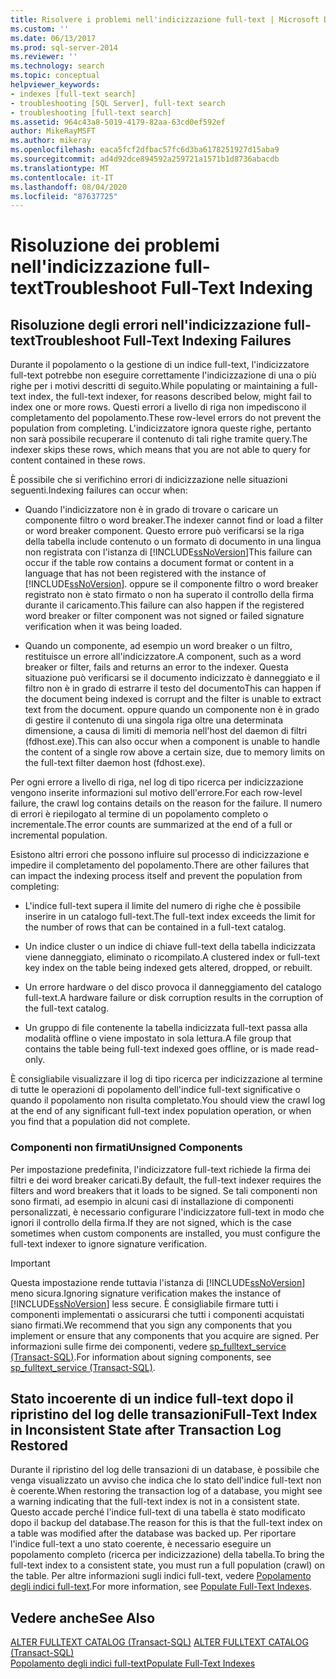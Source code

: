 ```yaml
---
title: Risolvere i problemi nell'indicizzazione full-text | Microsoft Docs
ms.custom: ''
ms.date: 06/13/2017
ms.prod: sql-server-2014
ms.reviewer: ''
ms.technology: search
ms.topic: conceptual
helpviewer_keywords:
- indexes [full-text search]
- troubleshooting [SQL Server], full-text search
- troubleshooting [full-text search]
ms.assetid: 964c43a8-5019-4179-82aa-63cd0ef592ef
author: MikeRayMSFT
ms.author: mikeray
ms.openlocfilehash: eaca5fcf2dfbac57fc6d3ba6178251927d15aba9
ms.sourcegitcommit: ad4d92dce894592a259721a1571b1d8736abacdb
ms.translationtype: MT
ms.contentlocale: it-IT
ms.lasthandoff: 08/04/2020
ms.locfileid: "87637725"
---
```

# <a name="troubleshoot-full-text-indexing"></a><span data-ttu-id="c404e-102">Risoluzione dei problemi nell'indicizzazione full-text</span><span class="sxs-lookup"><span data-stu-id="c404e-102">Troubleshoot Full-Text Indexing</span></span>
     
##  <a name="troubleshoot-full-text-indexing-failures"></a><a name="failure"></a> <span data-ttu-id="c404e-103">Risoluzione degli errori nell'indicizzazione full-text</span><span class="sxs-lookup"><span data-stu-id="c404e-103">Troubleshoot Full-Text Indexing Failures</span></span>  
 <span data-ttu-id="c404e-104">Durante il popolamento o la gestione di un indice full-text, l'indicizzatore full-text potrebbe non eseguire correttamente l'indicizzazione di una o più righe per i motivi descritti di seguito.</span><span class="sxs-lookup"><span data-stu-id="c404e-104">While populating or maintaining a full-text index, the full-text indexer, for reasons described below, might fail to index one or more rows.</span></span> <span data-ttu-id="c404e-105">Questi errori a livello di riga non impediscono il completamento del popolamento.</span><span class="sxs-lookup"><span data-stu-id="c404e-105">These row-level errors do not prevent the population from completing.</span></span> <span data-ttu-id="c404e-106">L'indicizzatore ignora queste righe, pertanto non sarà possibile recuperare il contenuto di tali righe tramite query.</span><span class="sxs-lookup"><span data-stu-id="c404e-106">The indexer skips these rows, which means that you are not able to query for content contained in these rows.</span></span>  
  
 <span data-ttu-id="c404e-107">È possibile che si verifichino errori di indicizzazione nelle situazioni seguenti.</span><span class="sxs-lookup"><span data-stu-id="c404e-107">Indexing failures can occur when:</span></span>  
  
-   <span data-ttu-id="c404e-108">Quando l'indicizzatore non è in grado di trovare o caricare un componente filtro o word breaker.</span><span class="sxs-lookup"><span data-stu-id="c404e-108">The indexer cannot find or load a filter or word breaker component.</span></span> <span data-ttu-id="c404e-109">Questo errore può verificarsi se la riga della tabella include contenuto o un formato di documento in una lingua non registrata con l'istanza di [!INCLUDE[ssNoVersion](../../includes/ssnoversion-md.md)]</span><span class="sxs-lookup"><span data-stu-id="c404e-109">This failure can occur if the table row contains a document format or content in a language that has not been registered with the instance of [!INCLUDE[ssNoVersion](../../includes/ssnoversion-md.md)].</span></span> <span data-ttu-id="c404e-110">oppure se il componente filtro o word breaker registrato non è stato firmato o non ha superato il controllo della firma durante il caricamento.</span><span class="sxs-lookup"><span data-stu-id="c404e-110">This failure can also happen if the registered word breaker or filter component was not signed or failed signature verification when it was being loaded.</span></span>  
  
-   <span data-ttu-id="c404e-111">Quando un componente, ad esempio un word breaker o un filtro, restituisce un errore all'indicizzatore.</span><span class="sxs-lookup"><span data-stu-id="c404e-111">A component, such as a word breaker or filter, fails and returns an error to the indexer.</span></span> <span data-ttu-id="c404e-112">Questa situazione può verificarsi se il documento indicizzato è danneggiato e il filtro non è in grado di estrarre il testo del documento</span><span class="sxs-lookup"><span data-stu-id="c404e-112">This can happen if the document being indexed is corrupt and the filter is unable to extract text from the document.</span></span> <span data-ttu-id="c404e-113">oppure quando un componente non è in grado di gestire il contenuto di una singola riga oltre una determinata dimensione, a causa di limiti di memoria nell'host del daemon di filtri (fdhost.exe).</span><span class="sxs-lookup"><span data-stu-id="c404e-113">This can also occur when a component is unable to handle the content of a single row above a certain size, due to memory limits on the full-text filter daemon host (fdhost.exe).</span></span>  
  
 <span data-ttu-id="c404e-114">Per ogni errore a livello di riga, nel log di tipo ricerca per indicizzazione vengono inserite informazioni sul motivo dell'errore.</span><span class="sxs-lookup"><span data-stu-id="c404e-114">For each row-level failure, the crawl log contains details on the reason for the failure.</span></span> <span data-ttu-id="c404e-115">Il numero di errori è riepilogato al termine di un popolamento completo o incrementale.</span><span class="sxs-lookup"><span data-stu-id="c404e-115">The error counts are summarized at the end of a full or incremental population.</span></span>  
  
 <span data-ttu-id="c404e-116">Esistono altri errori che possono influire sul processo di indicizzazione e impedire il completamento del popolamento.</span><span class="sxs-lookup"><span data-stu-id="c404e-116">There are other failures that can impact the indexing process itself and prevent the population from completing:</span></span>  
  
-   <span data-ttu-id="c404e-117">L'indice full-text supera il limite del numero di righe che è possibile inserire in un catalogo full-text.</span><span class="sxs-lookup"><span data-stu-id="c404e-117">The full-text index exceeds the limit for the number of rows that can be contained in a full-text catalog.</span></span>  
  
-   <span data-ttu-id="c404e-118">Un indice cluster o un indice di chiave full-text della tabella indicizzata viene danneggiato, eliminato o ricompilato.</span><span class="sxs-lookup"><span data-stu-id="c404e-118">A clustered index or full-text key index on the table being indexed gets altered, dropped, or rebuilt.</span></span>  
  
-   <span data-ttu-id="c404e-119">Un errore hardware o del disco provoca il danneggiamento del catalogo full-text.</span><span class="sxs-lookup"><span data-stu-id="c404e-119">A hardware failure or disk corruption results in the corruption of the full-text catalog.</span></span>  
  
-   <span data-ttu-id="c404e-120">Un gruppo di file contenente la tabella indicizzata full-text passa alla modalità offline o viene impostato in sola lettura.</span><span class="sxs-lookup"><span data-stu-id="c404e-120">A file group that contains the table being full-text indexed goes offline, or is made read-only.</span></span>  
  
 <span data-ttu-id="c404e-121">È consigliabile visualizzare il log di tipo ricerca per indicizzazione al termine di tutte le operazioni di popolamento dell'indice full-text significative o quando il popolamento non risulta completato.</span><span class="sxs-lookup"><span data-stu-id="c404e-121">You should view the crawl log at the end of any significant full-text index population operation, or when you find that a population did not complete.</span></span>  
  
### <a name="unsigned-components"></a><span data-ttu-id="c404e-122">Componenti non firmati</span><span class="sxs-lookup"><span data-stu-id="c404e-122">Unsigned Components</span></span>  
 <span data-ttu-id="c404e-123">Per impostazione predefinita, l'indicizzatore full-text richiede la firma dei filtri e dei word breaker caricati.</span><span class="sxs-lookup"><span data-stu-id="c404e-123">By default, the full-text indexer requires the filters and word breakers that it loads to be signed.</span></span> <span data-ttu-id="c404e-124">Se tali componenti non sono firmati, ad esempio in alcuni casi di installazione di componenti personalizzati, è necessario configurare l'indicizzatore full-text in modo che ignori il controllo della firma.</span><span class="sxs-lookup"><span data-stu-id="c404e-124">If they are not signed, which is the case sometimes when custom components are installed, you must configure the full-text indexer to ignore signature verification.</span></span>  
  
> [!IMPORTANT]  
>  <span data-ttu-id="c404e-125">Questa impostazione rende tuttavia l'istanza di [!INCLUDE[ssNoVersion](../../includes/ssnoversion-md.md)] meno sicura.</span><span class="sxs-lookup"><span data-stu-id="c404e-125">Ignoring signature verification makes the instance of [!INCLUDE[ssNoVersion](../../includes/ssnoversion-md.md)] less secure.</span></span> <span data-ttu-id="c404e-126">È consigliabile firmare tutti i componenti implementati o assicurarsi che tutti i componenti acquistati siano firmati.</span><span class="sxs-lookup"><span data-stu-id="c404e-126">We recommend that you sign any components that you implement or ensure that any components that you acquire are signed.</span></span> <span data-ttu-id="c404e-127">Per informazioni sulle firme dei componenti, vedere [sp_fulltext_service &#40;Transact-SQL&#41;](/sql/relational-databases/system-stored-procedures/sp-fulltext-service-transact-sql).</span><span class="sxs-lookup"><span data-stu-id="c404e-127">For information about signing components, see [sp_fulltext_service &#40;Transact-SQL&#41;](/sql/relational-databases/system-stored-procedures/sp-fulltext-service-transact-sql).</span></span>  
  

  
##  <a name="full-text-index-in-inconsistent-state-after-transaction-log-restored"></a><a name="state"></a> <span data-ttu-id="c404e-128">Stato incoerente di un indice full-text dopo il ripristino del log delle transazioni</span><span class="sxs-lookup"><span data-stu-id="c404e-128">Full-Text Index in Inconsistent State after Transaction Log Restored</span></span>  
 <span data-ttu-id="c404e-129">Durante il ripristino del log delle transazioni di un database, è possibile che venga visualizzato un avviso che indica che lo stato dell'indice full-text non è coerente.</span><span class="sxs-lookup"><span data-stu-id="c404e-129">When restoring the transaction log of a database, you might see a warning indicating that the full-text index is not in a consistent state.</span></span> <span data-ttu-id="c404e-130">Questo accade perché l'indice full-text di una tabella è stato modificato dopo il backup del database.</span><span class="sxs-lookup"><span data-stu-id="c404e-130">The reason for this is that the full-text index on a table was modified after the database was backed up.</span></span> <span data-ttu-id="c404e-131">Per riportare l'indice full-text a uno stato coerente, è necessario eseguire un popolamento completo (ricerca per indicizzazione) della tabella.</span><span class="sxs-lookup"><span data-stu-id="c404e-131">To bring the full-text index to a consistent state, you must run a full population (crawl) on the table.</span></span> <span data-ttu-id="c404e-132">Per altre informazioni sugli indici full-text, vedere [Popolamento degli indici full-text](../indexes/indexes.md).</span><span class="sxs-lookup"><span data-stu-id="c404e-132">For more information, see [Populate Full-Text Indexes](../indexes/indexes.md).</span></span>  
  

  
## <a name="see-also"></a><span data-ttu-id="c404e-133">Vedere anche</span><span class="sxs-lookup"><span data-stu-id="c404e-133">See Also</span></span>  
 <span data-ttu-id="c404e-134">[ALTER FULLTEXT CATALOG &#40;Transact-SQL&#41;](/sql/t-sql/statements/alter-fulltext-catalog-transact-sql) </span><span class="sxs-lookup"><span data-stu-id="c404e-134">[ALTER FULLTEXT CATALOG &#40;Transact-SQL&#41;](/sql/t-sql/statements/alter-fulltext-catalog-transact-sql) </span></span>  
 [<span data-ttu-id="c404e-135">Popolamento degli indici full-text</span><span class="sxs-lookup"><span data-stu-id="c404e-135">Populate Full-Text Indexes</span></span>](../indexes/indexes.md)  
  
  
